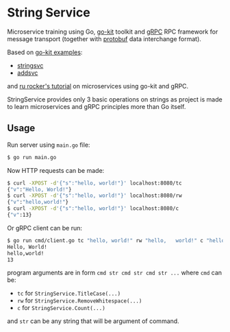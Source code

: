 # String Service

Microservice training using Go, [go-kit](https://gokit.io/) toolkit and [gRPC](http://www.grpc.io/) RPC framework for message transport (together with [protobuf](https://github.com/google/protobuf) data interchange format).

Based on [go-kit examples](https://gokit.io/examples/):
- [stringsvc](https://gokit.io/examples/stringsvc.html)
- [addsvc](https://github.com/go-kit/kit/tree/master/examples/addsvc)

and [ru rocker's tutorial](http://www.ru-rocker.com/2017/02/24/micro-services-using-go-kit-grpc-endpoint/) on microservices using go-kit and gRPC.

StringService provides only 3 basic operations on strings as project is made to learn microservices and gRPC principles more than Go itself.

## Usage

Run server using `main.go` file:
```bash
$ go run main.go
```

Now HTTP requests can be made:
```bash
$ curl -XPOST -d'{"s":"hello, world!"}' localhost:8080/tc
{"v":"Hello, World!"}
$ curl -XPOST -d'{"s":"hello, world!"}' localhost:8080/rw
{"v":"hello,world!"}
$ curl -XPOST -d'{"s":"hello, world!"}' localhost:8080/c
{"v":13}
```

Or gRPC client can be run:
```bash
$ go run cmd/client.go tc "hello, world!" rw "hello,   world!" c "hello, world!"
Hello, World!
hello,world!
13
```
program arguments are in form `cmd str cmd str cmd str ...` where `cmd` can be:

- `tc` for `StringService.TitleCase(...)`
- `rw` for `StringService.RemoveWhitespace(...)`
- `c` for `StringService.Count(...)`

and `str` can be any string that will be argument of command.